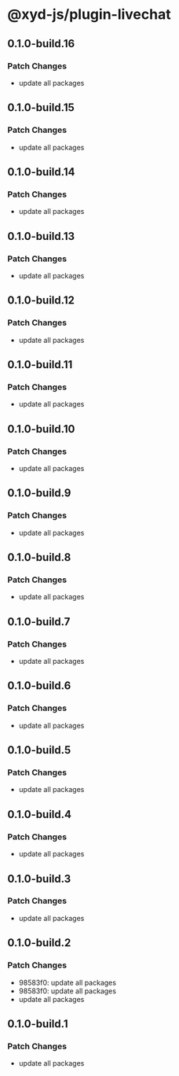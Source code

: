 # @xyd-js/plugin-livechat

## 0.1.0-build.16

### Patch Changes

- update all packages

## 0.1.0-build.15

### Patch Changes

- update all packages

## 0.1.0-build.14

### Patch Changes

- update all packages

## 0.1.0-build.13

### Patch Changes

- update all packages

## 0.1.0-build.12

### Patch Changes

- update all packages

## 0.1.0-build.11

### Patch Changes

- update all packages

## 0.1.0-build.10

### Patch Changes

- update all packages

## 0.1.0-build.9

### Patch Changes

- update all packages

## 0.1.0-build.8

### Patch Changes

- update all packages

## 0.1.0-build.7

### Patch Changes

- update all packages

## 0.1.0-build.6

### Patch Changes

- update all packages

## 0.1.0-build.5

### Patch Changes

- update all packages

## 0.1.0-build.4

### Patch Changes

- update all packages

## 0.1.0-build.3

### Patch Changes

- update all packages

## 0.1.0-build.2

### Patch Changes

- 98583f0: update all packages
- 98583f0: update all packages
- update all packages

## 0.1.0-build.1

### Patch Changes

- update all packages
